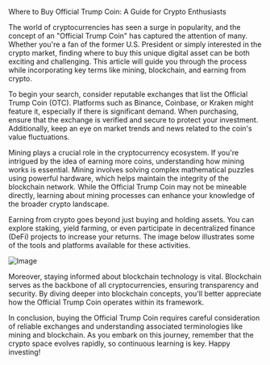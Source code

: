 Where to Buy Official Trump Coin: A Guide for Crypto Enthusiasts

The world of cryptocurrencies has seen a surge in popularity, and the concept of an "Official Trump Coin" has captured the attention of many. Whether you're a fan of the former U.S. President or simply interested in the crypto market, finding where to buy this unique digital asset can be both exciting and challenging. This article will guide you through the process while incorporating key terms like mining, blockchain, and earning from crypto.

To begin your search, consider reputable exchanges that list the Official Trump Coin (OTC). Platforms such as Binance, Coinbase, or Kraken might feature it, especially if there is significant demand. When purchasing, ensure that the exchange is verified and secure to protect your investment. Additionally, keep an eye on market trends and news related to the coin's value fluctuations.

Mining plays a crucial role in the cryptocurrency ecosystem. If you're intrigued by the idea of earning more coins, understanding how mining works is essential. Mining involves solving complex mathematical puzzles using powerful hardware, which helps maintain the integrity of the blockchain network. While the Official Trump Coin may not be mineable directly, learning about mining processes can enhance your knowledge of the broader crypto landscape.

Earning from crypto goes beyond just buying and holding assets. You can explore staking, yield farming, or even participate in decentralized finance (DeFi) projects to increase your returns. The image below illustrates some of the tools and platforms available for these activities.

![Image](https://github.com/user-attachments/assets/3be06921-4469-491d-bd37-5f14c53422b7)

Moreover, staying informed about blockchain technology is vital. Blockchain serves as the backbone of all cryptocurrencies, ensuring transparency and security. By diving deeper into blockchain concepts, you'll better appreciate how the Official Trump Coin operates within its framework.

In conclusion, buying the Official Trump Coin requires careful consideration of reliable exchanges and understanding associated terminologies like mining and blockchain. As you embark on this journey, remember that the crypto space evolves rapidly, so continuous learning is key. Happy investing!